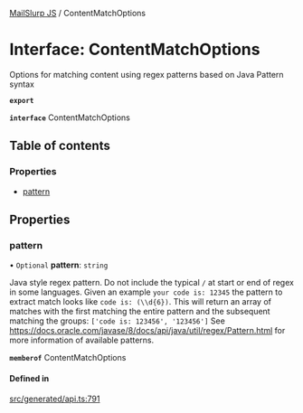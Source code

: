 [MailSlurp JS](../README.md) / ContentMatchOptions

# Interface: ContentMatchOptions

Options for matching content using regex patterns based on Java Pattern syntax

**`export`**

**`interface`** ContentMatchOptions

## Table of contents

### Properties

- [pattern](ContentMatchOptions.md#pattern)

## Properties

### pattern

• `Optional` **pattern**: `string`

Java style regex pattern. Do not include the typical `/` at start or end of regex in some languages. Given an example `your code is: 12345` the pattern to extract match looks like `code is: (\\d{6})`. This will return an array of matches with the first matching the entire pattern and the subsequent matching the groups: `['code is: 123456', '123456']` See https://docs.oracle.com/javase/8/docs/api/java/util/regex/Pattern.html for more information of available patterns.

**`memberof`** ContentMatchOptions

#### Defined in

[src/generated/api.ts:791](https://github.com/mailslurp/mailslurp-client/blob/5523864/src/generated/api.ts#L791)
